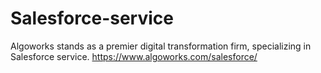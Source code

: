 # Salesforce-service
Algoworks stands as a premier digital transformation firm, specializing in Salesforce service. https://www.algoworks.com/salesforce/
